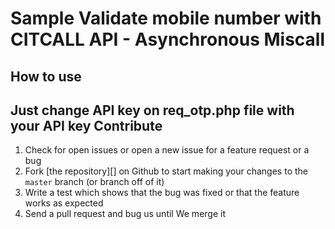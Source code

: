 # Sample Validate mobile number with CITCALL API - Asynchronous Miscall
How to use
------------
Just change API key on req_otp.php file with your API key
Contribute
----------

1. Check for open issues or open a new issue for a feature request or a bug
2. Fork [the repository][] on Github to start making your changes to the
    `master` branch (or branch off of it)
3. Write a test which shows that the bug was fixed or that the feature works as expected
4. Send a pull request and bug us until We merge it